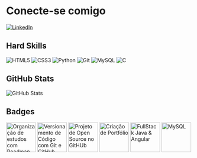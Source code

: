 # Conecte-se comigo

[![LinkedIn](https://img.shields.io/badge/LinkedIn-000?style=for-the-badge&logo=linkedin&logoColor=0E76A8)](https://www.linkedin.com/in/william-moreira-45288a1b4/)

## Hard Skills

![HTML5](https://img.shields.io/badge/HTML5-E34F26?style=for-the-badge&logo=html5&logoColor=white)
![CSS3](https://img.shields.io/badge/CSS3-1572B6?style=for-the-badge&logo=css3&logoColor=white)
![Python](https://img.shields.io/badge/Python-000?style=for-the-badge&logo=python)
![Git](https://img.shields.io/badge/GIT-E44C30?style=for-the-badge&logo=git&logoColor=white)
![MySQL](https://img.shields.io/badge/MySQL-005C84?style=for-the-badge&logo=mysql&logoColor=white)
![C](https://img.shields.io/badge/C-00599C?style=for-the-badge&logo=c&logoColor=white)

## GitHub Stats

![GitHub Stats](https://github-readme-stats.vercel.app/api?username=willmoreira27&theme=aura&show_icons=true&hide_title=true)

## Badges

<div align="left">
   <img height="80" width="80" title="Organização de estudos com Roadmap DIO e o Notion" src="https://github.com/willmoreira27/willmoreira27/assets/137202537/532a0a11-bd87-4dbf-963e-4d44f0f6eb80">
   <img height="80" width="80" title="Versionamento de Código com Git e GitHub"src="https://github.com/willmoreira27/willmoreira27/assets/137202537/72029701-dd9f-4216-a8c2-67c6efe77561">
   <img height="80" width="80" title="Projeto de Open Source no GitHUb"src="https://github.com/willmoreira27/willmoreira27/assets/137202537/daf83653-13e9-455e-884f-a645c3eb7bad" >
   <img height="80" width="80" title="Criação de Portfólio" src="https://github.com/willmoreira27/willmoreira27/assets/137202537/08931222-11f6-40e5-952f-fdeea666126c" >
   <img height="80" width="80" title="FullStack Java & Angular" src="https://hermes.dio.me/tracks/afebe5ed-2b18-438a-95b0-2c971e9aeff9.png" >
   <img height="80" width="80" title="MySQL" src="https://hermes.dio.me/courses/badge/92b14ead-e8b4-4eca-ab08-6800c8242469.png" >
</div><!-- ![Organizando seus Estudos com os Roadmaps DIO e o Notion](https://github.com/willmoreira27/willmoreira27/assets/137202537/532a0a11-bd87-4dbf-963e-4d44f0f6eb80)
![image](https://github.com/willmoreira27/willmoreira27/assets/137202537/72029701-dd9f-4216-a8c2-67c6efe77561) 
![image](https://github.com/willmoreira27/willmoreira27/assets/137202537/fe13ad86-78a0-4233-a7a1-f52dd93028f7)
![image](https://github.com/willmoreira27/willmoreira27/assets/137202537/08931222-11f6-40e5-952f-fdeea666126c)
![image](https://github.com/willmoreira27/willmoreira27/assets/137202537/daf83653-13e9-455e-884f-a645c3eb7bad)




